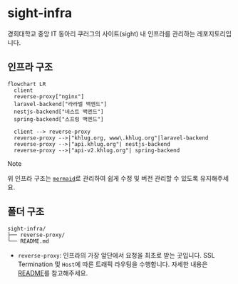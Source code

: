 # sight-infra

경희대학교 중앙 IT 동아리 쿠러그의 사이트(sight) 내 인프라를 관리하는 레포지토리입니다.

## 인프라 구조

```mermaid
flowchart LR
  client
  reverse-proxy["nginx"]
  laravel-backend["라라벨 백엔드"]
  nestjs-backend["네스트 백엔드"]
  spring-backend["스프링 백엔드"]

  client --> reverse-proxy
  reverse-proxy -->|"khlug.org, www\.khlug.org"|laravel-backend
  reverse-proxy -->|"api.khlug.org"| nestjs-backend
  reverse-proxy -->|"api-v2.khlug.org"| spring-backend
```

> [!NOTE]
>
> 위 인프라 구조는 [`mermaid`](https://mermaid.js.org/)로 관리하여 쉽게 수정 및 버전 관리할 수 있도록 유지해주세요.

## 폴더 구조

```
sight-infra/
├── reverse-proxy/
└── README.md
```

- `reverse-proxy`: 인프라의 가장 앞단에서 요청을 최초로 받는 곳입니다. SSL Termination 및 `Host`에 따른 트래픽 라우팅을 수행합니다. 자세한 내용은 [README](./reverse-proxy/README.md)를 참고해주세요.
